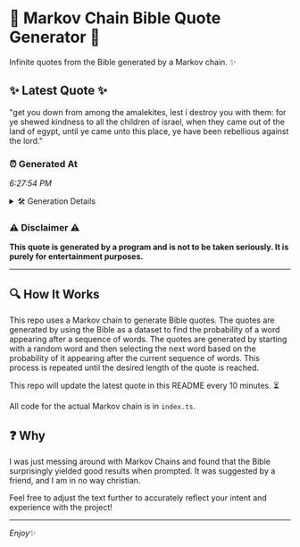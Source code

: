 # 📖 Markov Chain Bible Quote Generator 📖

Infinite quotes from the Bible generated by a Markov chain. ✨

## ✨ Latest Quote ✨
"get you down from among the amalekites, lest i destroy you with them: for ye shewed kindness to all the children of israel, when they came out of the land of egypt, until ye came unto this place, ye have been rebellious against the lord."

### ⏰ Generated At
*6:27:54 PM*

<details>
    <summary>🛠️ Generation Details</summary>
    <p>
        <strong>🌱 Seed:</strong> get<br>
        <strong>🔄 Iterations:</strong> 44<br>
        <strong>📜 Context History:</strong><br>[ get ]: you<br>[ get, you ]: down<br>[ get, you, down ]: from<br>[ get, you, down, from ]: among<br>[ get, you, down, from, among ]: the<br>[ get, you, down, from, among, the ]: amalekites,<br>[ you, down, from, among, the, amalekites, ]: lest<br>[ down, from, among, the, amalekites,, lest ]: i<br>[ from, among, the, amalekites,, lest, i ]: destroy<br>[ among, the, amalekites,, lest, i, destroy ]: you<br>[ the, amalekites,, lest, i, destroy, you ]: with<br>[ amalekites,, lest, i, destroy, you, with ]: them:<br>[ lest, i, destroy, you, with, them: ]: for<br>[ i, destroy, you, with, them:, for ]: ye<br>[ destroy, you, with, them:, for, ye ]: shewed<br>[ you, with, them:, for, ye, shewed ]: kindness<br>[ with, them:, for, ye, shewed, kindness ]: to<br>[ them:, for, ye, shewed, kindness, to ]: all<br>[ for, ye, shewed, kindness, to, all ]: the<br>[ ye, shewed, kindness, to, all, the ]: children<br>[ shewed, kindness, to, all, the, children ]: of<br>[ kindness, to, all, the, children, of ]: israel,<br>[ to, all, the, children, of, israel, ]: when<br>[ all, the, children, of, israel,, when ]: they<br>[ the, children, of, israel,, when, they ]: came<br>[ children, of, israel,, when, they, came ]: out<br>[ of, israel,, when, they, came, out ]: of<br>[ israel,, when, they, came, out, of ]: the<br>[ when, they, came, out, of, the ]: land<br>[ they, came, out, of, the, land ]: of<br>[ came, out, of, the, land, of ]: egypt,<br>[ out, of, the, land, of, egypt, ]: until<br>[ of, the, land, of, egypt,, until ]: ye<br>[ the, land, of, egypt,, until, ye ]: came<br>[ land, of, egypt,, until, ye, came ]: unto<br>[ of, egypt,, until, ye, came, unto ]: this<br>[ egypt,, until, ye, came, unto, this ]: place,<br>[ until, ye, came, unto, this, place, ]: ye<br>[ ye, came, unto, this, place,, ye ]: have<br>[ came, unto, this, place,, ye, have ]: been<br>[ unto, this, place,, ye, have, been ]: rebellious<br>[ this, place,, ye, have, been, rebellious ]: against<br>[ place,, ye, have, been, rebellious, against ]: the<br>[ ye, have, been, rebellious, against, the ]: lord.<br>
    </p>
</details>

### ⚠️ Disclaimer ⚠️
**This quote is generated by a program and is not to be taken seriously. It is purely for entertainment purposes.**

---

## 🔍 How It Works

This repo uses a Markov chain to generate Bible quotes. The quotes are generated by using the Bible as a dataset to find the probability of a word appearing after a sequence of words. The quotes are generated by starting with a random word and then selecting the next word based on the probability of it appearing after the current sequence of words. This process is repeated until the desired length of the quote is reached.

This repo will update the latest quote in this README every 10 minutes. ⏳

All code for the actual Markov chain is in `index.ts`.

## ❓ Why

I was just messing around with Markov Chains and found that the Bible surprisingly yielded good results when prompted. 
It was suggested by a friend, and I am in no way christian.

Feel free to adjust the text further to accurately reflect your intent and experience with the project!

---

*Enjoy*✨
